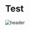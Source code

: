 # Test
![header](https://capsule-render.vercel.app/api?type=rounded&color=ffc93c&height=200&section=footer&text=예징징&fontSize=100&animation=fadeIn&fontColor=000000)
